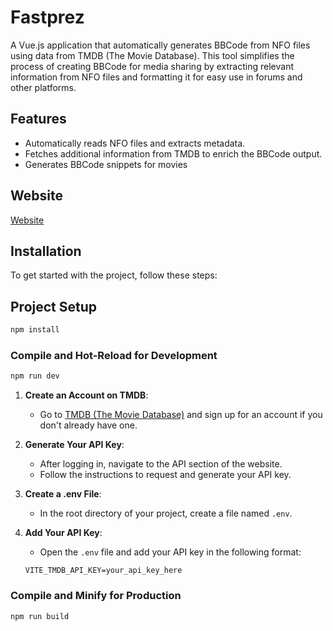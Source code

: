 
# Fastprez

A Vue.js application that automatically generates BBCode from NFO files using data from TMDB (The Movie Database). This tool simplifies the process of creating BBCode for media sharing by extracting relevant information from NFO files and formatting it for easy use in forums and other platforms.

## Features

- Automatically reads NFO files and extracts metadata.
- Fetches additional information from TMDB to enrich the BBCode output.
- Generates BBCode snippets for movies 

## Website

[Website](https://quick-media-craft.onrender.com/)

## Installation

To get started with the project, follow these steps:


## Project Setup

```sh
npm install
```

### Compile and Hot-Reload for Development

```sh
npm run dev
```
1. **Create an Account on TMDB**:
   - Go to [TMDB (The Movie Database)](https://www.themoviedb.org/) and sign up for an account if you don't already have one.

2. **Generate Your API Key**:
   - After logging in, navigate to the API section of the website.
   - Follow the instructions to request and generate your API key.

3. **Create a .env File**:
   - In the root directory of your project, create a file named `.env`.

4. **Add Your API Key**:
   - Open the `.env` file and add your API key in the following format:

   ```plaintext
   VITE_TMDB_API_KEY=your_api_key_here

### Compile and Minify for Production

```sh
npm run build
```
